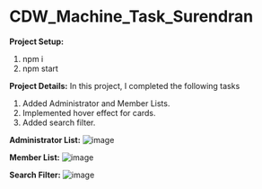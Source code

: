 # CDW_Machine_Task_Surendran

**Project Setup:**
1. npm i
2. npm start


**Project Details:**
In this project, I completed the following tasks
1. Added Administrator and Member Lists.
2. Implemented hover effect for cards.
3. Added search filter.


**Administrator List:**
![image](https://github.com/surendransaha/CDW_Machine_Task_Surendran/assets/71213725/860da531-37ca-48e3-9eef-83d06650be19)


**Member List:**
![image](https://github.com/surendransaha/CDW_Machine_Task_Surendran/assets/71213725/ab481dde-697c-4c40-8df3-067db9db08dd)


**Search Filter:**
![image](https://github.com/surendransaha/CDW_Machine_Task_Surendran/assets/71213725/76763431-2b91-4a0e-8138-5c1cf99e3af5)
